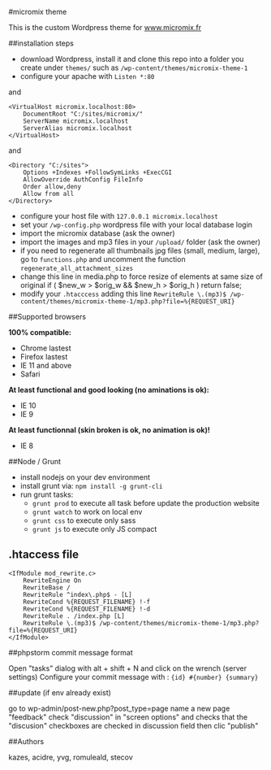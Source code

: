 #micromix theme

This is the custom Wordpress theme for www.micromix.fr

##installation steps

* download Wordpress, install it and clone this repo into a folder you create under `themes/` such as  `/wp-content/themes/micromix-theme-1`
* configure your apache with `Listen *:80`

and

    <VirtualHost micromix.localhost:80>
        DocumentRoot "C:/sites/micromix/"
        ServerName micromix.localhost
        ServerAlias micromix.localhost
    </VirtualHost>

and

    <Directory "C:/sites">
        Options +Indexes +FollowSymLinks +ExecCGI
        AllowOverride AuthConfig FileInfo
        Order allow,deny
        Allow from all
    </Directory>

* configure your host file with `127.0.0.1 micromix.localhost`
* set your `/wp-config.php` wordpress file with your local database login
* import the micromix database (ask the owner)
* import the images and mp3 files in your `/upload/` folder (ask the owner)
* if you need to regenerate all thumbnails jpg files (small, medium, large), go to `functions.php` and uncomment the function `regenerate_all_attachment_sizes`
* change this line in media.php to force resize of elements at same size of original
	if ( $new_w > $orig_w && $new_h > $orig_h )
		return false;
* modify your `.htacccess` adding this line `RewriteRule \.(mp3)$ /wp-content/themes/micromix-theme-1/mp3.php?file=%{REQUEST_URI}`

##Supported browsers

**100% compatible:**
* Chrome lastest
* Firefox lastest
* IE 11 and above
* Safari

**At least functional and good looking (no aminations is ok):**
* IE 10
* IE 9

**At least functionnal (skin broken is ok, no animation is ok)!**
* IE 8

##Node / Grunt

* install nodejs on your dev environment
* install grunt via: `npm install -g grunt-cli`
* run grunt tasks:
  * `grunt prod` to execute all task before update the production website
  * `grunt watch` to work on local env
  * `grunt css` to execute only sass  
  * `grunt js` to execute only JS compact  

## .htaccess file


    <IfModule mod_rewrite.c>
        RewriteEngine On
        RewriteBase /
        RewriteRule ^index\.php$ - [L]
        RewriteCond %{REQUEST_FILENAME} !-f
        RewriteCond %{REQUEST_FILENAME} !-d
        RewriteRule . /index.php [L]
        RewriteRule \.(mp3)$ /wp-content/themes/micromix-theme-1/mp3.php?file=%{REQUEST_URI}
    </IfModule>


##phpstorm commit message format

Open "tasks" dialog with alt + shift + N and click on the wrench (server settings)
Configure your commit message with :
`{id} #{number} {summary}`

##update (if env already exist) 

go to wp-admin/post-new.php?post_type=page
name a new page "feedback"
check "discussion" in "screen options"
and checks that the "discusion" checkboxes are checked in discussion field
then clic "publish"

##Authors

kazes, acidre, yvg, romuleald, stecov
